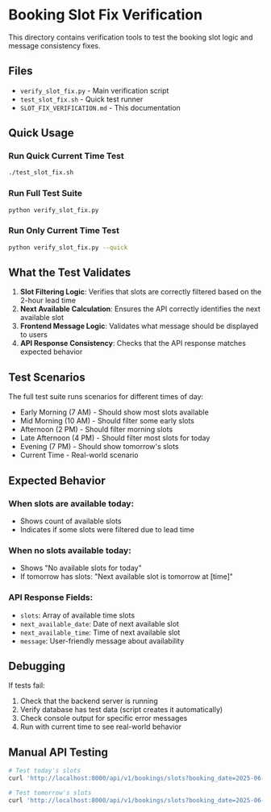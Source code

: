# Booking Slot Fix Verification

This directory contains verification tools to test the booking slot logic and message consistency fixes.

## Files

- `verify_slot_fix.py` - Main verification script
- `test_slot_fix.sh` - Quick test runner
- `SLOT_FIX_VERIFICATION.md` - This documentation

## Quick Usage

### Run Quick Current Time Test
```bash
./test_slot_fix.sh
```

### Run Full Test Suite
```bash
python verify_slot_fix.py
```

### Run Only Current Time Test
```bash
python verify_slot_fix.py --quick
```

## What the Test Validates

1. **Slot Filtering Logic**: Verifies that slots are correctly filtered based on the 2-hour lead time
2. **Next Available Calculation**: Ensures the API correctly identifies the next available slot
3. **Frontend Message Logic**: Validates what message should be displayed to users
4. **API Response Consistency**: Checks that the API response matches expected behavior

## Test Scenarios

The full test suite runs scenarios for different times of day:
- Early Morning (7 AM) - Should show most slots available
- Mid Morning (10 AM) - Should filter some early slots
- Afternoon (2 PM) - Should filter morning slots
- Late Afternoon (4 PM) - Should filter most slots for today
- Evening (7 PM) - Should show tomorrow's slots
- Current Time - Real-world scenario

## Expected Behavior

### When slots are available today:
- Shows count of available slots
- Indicates if some slots were filtered due to lead time

### When no slots available today:
- Shows "No available slots for today"
- If tomorrow has slots: "Next available slot is tomorrow at [time]"

### API Response Fields:
- `slots`: Array of available time slots
- `next_available_date`: Date of next available slot
- `next_available_time`: Time of next available slot  
- `message`: User-friendly message about availability

## Debugging

If tests fail:
1. Check that the backend server is running
2. Verify database has test data (script creates it automatically)
3. Check console output for specific error messages
4. Run with current time to see real-world behavior

## Manual API Testing

```bash
# Test today's slots
curl 'http://localhost:8000/api/v1/bookings/slots?booking_date=2025-06-28'

# Test tomorrow's slots
curl 'http://localhost:8000/api/v1/bookings/slots?booking_date=2025-06-29'
```